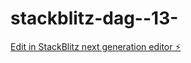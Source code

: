 # stackblitz-dag--13-

[Edit in StackBlitz next generation editor ⚡️](https://stackblitz.com/~/github.com/Magnus0155/stackblitz-dag--13-)